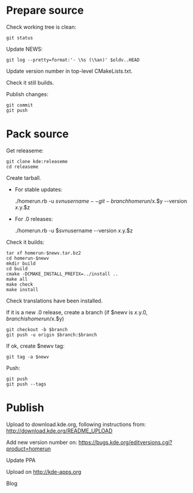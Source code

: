 # Prepare source

Check working tree is clean:

    git status

Update NEWS:

    git log --pretty=format:'- \%s (\%an)' $oldv..HEAD

Update version number in top-level CMakeLists.txt.

Check it still builds.

Publish changes:

    git commit
    git push

# Pack source

Get releaseme:

    git clone kde:releaseme
    cd releaseme

Create tarball.
- For stable updates:

    ./homerun.rb -u $svnusername --git-branch homerun/$x.$y --version $x.$y.$z

- For .0 releases:

    ./homerun.rb -u $svnusername --version $x.$y.$z

Check it builds:

    tar xf homerun-$newv.tar.bz2
    cd homerun-$newv
    mkdir build
    cd build
    cmake -DCMAKE_INSTALL_PREFIX=../install ..
    make all
    make check
    make install

Check translations have been installed.

If it is a new .0 release, create a branch (if $newv is $x.$y.0, $branch is homerun/$x.$y)

    git checkout -b $branch
    git push -u origin $branch:$branch

If ok, create $newv tag:

    git tag -a $newv

Push:

    git push
    git push --tags

# Publish

Upload to download.kde.org, following instructions from:
<http://download.kde.org/README_UPLOAD>

Add new version number on:
<https://bugs.kde.org/editversions.cgi?product=homerun>

Update PPA

Upload on http://kde-apps.org

Blog
